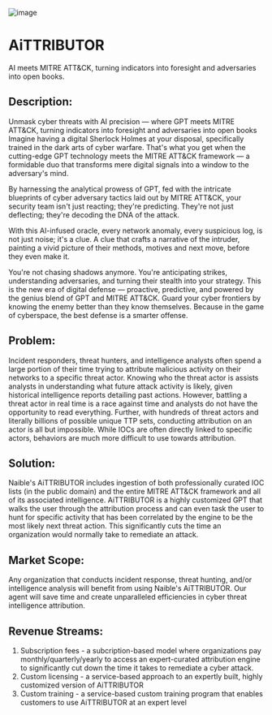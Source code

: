 ![image](https://github.com/Naible-ai/aittributor/assets/130585856/1417722d-4587-4ae7-9949-3f406ff1427d)

# AiTTRIBUTOR
AI meets MITRE ATT&amp;CK, turning indicators into foresight and adversaries into open books.

## Description:
Unmask cyber threats with AI precision — where GPT meets MITRE ATT&CK, turning indicators into foresight and adversaries into open books
Imagine having a digital Sherlock Holmes at your disposal, specifically trained in the dark arts of cyber warfare. That's what you get when the cutting-edge GPT technology meets the MITRE ATT&CK framework — a formidable duo that transforms mere digital signals into a window to the adversary's mind.

By harnessing the analytical prowess of GPT, fed with the intricate blueprints of cyber adversary tactics laid out by MITRE ATT&CK, your security team isn't just reacting; they're predicting. They're not just deflecting; they're decoding the DNA of the attack.

With this AI-infused oracle, every network anomaly, every suspicious log, is not just noise; it's a clue. A clue that crafts a narrative of the intruder, painting a vivid picture of their methods, motives and next move, before they even make it.

You're not chasing shadows anymore. You're anticipating strikes, understanding adversaries, and turning their stealth into your strategy. This is the new era of digital defense — proactive, predictive, and powered by the genius blend of GPT and MITRE ATT&CK. Guard your cyber frontiers by knowing the enemy better than they know themselves. Because in the game of cyberspace, the best defense is a smarter offense.

## Problem:
Incident responders, threat hunters, and intelligence analysts often spend a large portion of their time trying to attribute malicious activity on their networks to a specific threat actor. Knowing who the threat actor is assists analysts in understanding what future attack activity is likely, given historical intelligence reports detailing past actions. However, battling a threat actor in real time is a race against time and analysts do not have the opportunity to read everything. Further, with hundreds of threat actors and literally billions of possible unique TTP sets, conducting attribution on an actor is all but impossible. While IOCs are often directly linked to specific actors, behaviors are much more difficult to use towards attribution. 

## Solution:
Naible's AiTTRIBUTOR includes ingestion of both professionally curated IOC lists (in the public domain) and the entire MITRE ATT&CK framework and all of its associated intelligence.  AiTTRIBUTOR is a highly customized GPT that walks the user through the attribution process and can even task the user to hunt for specific activity that has been correlated by the engine to be the most likely next threat action. This significantly cuts the time an organization would normally take to remediate an attack.

## Market Scope:
Any organization that conducts incident response, threat hunting, and/or intelligence analysis will benefit from using Naible's AiTTRIBUTOR. Our agent will save time and create unparalleled efficiencies in cyber threat intelligence attribution.

## Revenue Streams:
1. Subscription fees - a subcription-based model where organizations pay monthly/quarterly/yearly to access an expert-curated attribution engine to significantly cut down the time it takes to remediate a cyber attack.
2. Custom licensing - a service-based approach to an expertly built, highly customized version of AiTTRIBUTOR
3. Custom training - a service-based custom training program that enables customers to use AiTTRIBUTOR at an expert level
